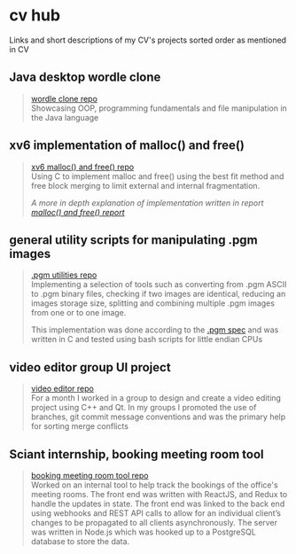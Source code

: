 # cv hub
Links and short descriptions of my CV's projects sorted order as mentioned in CV

## Java desktop wordle clone
> [wordle clone repo](https://github.com/xypp3/wordle_clone/tree/main)  
> Showcasing OOP, programming fundamentals and file manipulation in the Java language

## xv6 implementation of malloc() and free()
> [xv6 malloc() and free() repo](https://github.com/xypp3/xv6-riscv-tinker/blob/mem_manage/os/user/memory_management.c)  
> Using C to implement malloc and free() using the best fit method and free block merging to limit external and internal fragmentation.  
>   
> *A more in depth explanation of implementation written in report [malloc() and free() report](https://github.com/xypp3/xv6-riscv-tinker/blob/riscv/OS_malloc_cwk.pdf)*

## general utility scripts for manipulating .pgm images
> [.pgm utilities repo](todo)  
> Implementing a selection of tools such as converting from .pgm ASCII to .pgm binary files, checking if two images are identical, reducing an images storage size, splitting and combining multiple .pgm images from one or to one image.
>	 
> This implementation was done according to the [.pgm spec](https://netpbm.sourceforge.net/doc/pgm.html) and was written in C and tested using bash scripts for little endian CPUs

## video editor group UI project
> [video editor repo](todo)  
> For a month I worked in a group to design and create a video editing project using C++ and Qt. In my groups I promoted the use of branches, git commit message conventions and was the primary help for sorting merge conflicts

## Sciant internship, booking meeting room tool
> [booking meeting room tool repo](https://github.com/xypp3/BookingMeetingRoom)  
> Worked on an internal tool to help track the bookings of the office's meeting rooms. The front end was written with ReactJS, and Redux to handle the updates in state. The front end was linked to the back end using webhooks and REST API calls to allow for an individual client’s changes to be propagated to all clients asynchronously. The server was written in Node.js which was hooked up to a PostgreSQL database to store the data.

